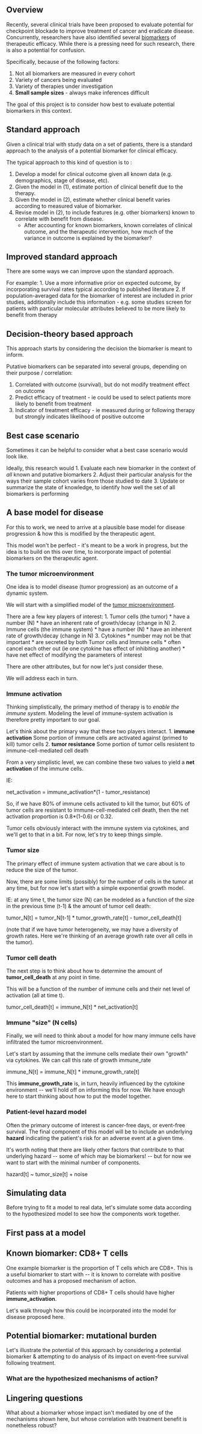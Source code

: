 Overview
--------

Recently, several clinical trials have been proposed to evaluate
potential for checkpoint blockade to improve treatment of cancer and
eradicate disease. Concurrently, researchers have also identified
several [biomarkers]() of therapeutic efficacy. While there is a
pressing need for such research, there is also a potential for
confusion.

Specifically, because of the following factors:

1.  Not all biomarkers are measured in every cohort
2.  Variety of cancers being evaluated
3.  Variety of therapies under investigation
4.  **Small sample sizes** - always make inferences difficult

The goal of this project is to consider how best to evaluate potential
biomarkers in this context.

Standard approach
-----------------

Given a clinical trial with study data on a set of patients, there is a
standard approach to the analysis of a potential biomarker for clinical
efficacy.

The typical approach to this kind of question is to :

1.  Develop a model for clinical outcome given all known data (e.g.
    demographics, stage of disease, etc).
2.  Given the model in (1), estimate portion of clinical benefit due to
    the therapy.
3.  Given the model in (2), estimate whether clinical benefit varies
    according to measured value of biomarker.
4.  Revise model in (2), to include features (e.g. other biomarkers)
    known to correlate with benefit from disease.
    -   After accounting for known biomarkers, known correlates of
        clinical outcome, and the therapeutic intervention, how much of
        the variance in outcome is explained by the biomarker?

Improved standard approach
--------------------------

There are some ways we can improve upon the standard approach.

For example: 1. Use a more informative prior on expected outcome, by
incorporating survival rates typical according to published literature
2. If population-averaged data for the biomarker of interest are
included in prior studies, additionally include this information - e.g.
some studies screen for patients with particular molecular attributes
believed to be more likely to benefit from therapy

Decision-theory based approach
------------------------------

This approach starts by considering the decision the biomarker is meant
to inform.

Putative biomarkers can be separated into several groups, depending on
their purpose / correlation:

1.  Correlated with outcome (survival), but do not modify treatment
    effect on outcome
2.  Predict efficacy of treatment - ie could be used to select patients
    more likely to benefit from treatment
3.  Indicator of treatment efficacy - ie measured during or following
    therapy but strongly indicates likelihood of positive outcome

Best case scenario
------------------

Sometimes it can be helpful to consider what a best case scenario would
look like.

Ideally, this research would 1. Evaluate each new biomarker in the
context of *all* known and putative biomarkers 2. Adjust their
particular analysis for the ways their sample cohort varies from those
studied to date 3. Update or summarize the state of knowledge, to
identify how well the set of all biomarkers is performing

A base model for disease
------------------------

For this to work, we need to arrive at a plausible base model for
disease progression & how this is modified by the therapeutic agent.

This model won't be perfect - it's meant to be a work in progress, but
the idea is to build on this over time, to incorporate impact of
potential biomarkers on the therapeutic agent.

### The tumor microenvironment

One idea is to model disease (tumor progression) as an outcome of a
dynamic system.

We will start with a simplified model of the [tumor microenvironment]().

There are a few key players of interest: 1. Tumor cells (the tumor) \*
have a number (N) \* have an inherent rate of growth/decay (change in N)
2. Immune cells (the immune system) \* have a number (N) \* have an
inherent rate of growth/decay (change in N) 3. Cytokines \* number may
not be that important \* are secreted by both Tumor cells and Immune
cells \* often cancel each other out (ie one cytokine has effect of
inhibiting another) \* have net effect of modifying the parameters of
interest

There are other attributes, but for now let's just consider these.

We will address each in turn.

### Immune activation

Thinking simplistically, the primary method of therapy is to *enable the
immune system*. Modeling the level of immune-system activation is
therefore pretty important to our goal.

Let's think about the primary way that these two players interact. 1.
**immune activation** Some portion of immune cells are activated against
(primed to kill) tumor cells 2. **tumor resistance** Some portion of
tumor cells resistent to immune-cell-mediated cell death

From a very simplistic level, we can combine these two values to yield a
**net activation** of the immune cells.

IE:

net\_activation = immune\_activation\*(1 - tumor\_resistance)

So, if we have 80% of immune cells activated to kill the tumor, but 60%
of tumor cells are resistant to immune-cell-mediated cell death, then
the net activation proportion is 0.8\*(1-0.6) or 0.32.

Tumor cells obviously interact with the immune system via cytokines, and
we'll get to that in a bit. For now, let's try to keep things simple.

### Tumor size

The primary effect of immune system activation that we care about is to
reduce the size of the tumor.

Now, there are some limits (possibly) for the number of cells in the
tumor at any time, but for now let's start with a simple exponential
growth model.

IE: at any time t, the tumor size (N) can be modeled as a function of
the size in the previous time (t-1) & the amount of tumor cell death:

tumor\_N\[t\] = tumor\_N\[t-1\] \* tumor\_growth\_rate\[t\] -
tumor\_cell\_death\[t\]

(note that if we have tumor heterogeneity, we may have a diversity of
growth rates. Here we're thinking of an average growth rate over all
cells in the tumor).

### Tumor cell death

The next step is to think about how to determine the amount of
**tumor\_cell\_death** at any point in time.

This will be a function of the number of immune cells and their net
level of activation (all at time t).

tumor\_cell\_death\[t\] = immune\_N\[t\] \* net\_activation\[t\]

### Immune "size" (N cells)

Finally, we will need to think about a model for how many immune cells
have infiltrated the tumor microenvironment.

Let's start by assuming that the immune cells mediate their own "growth"
via cytokines. We can call this rate of growth immune\_rate

immune\_N\[t\] = immune\_N\[t\] \* immune\_growth\_rate\[t\]

This **immune\_growth\_rate** is, in turn, heavily influenced by the
cytokine environment -- we'll hold off on informing this for now. We
have enough here to start thinking about how to put the model together.

### Patient-level hazard model

Often the primary outcome of interest is cancer-free days, or event-free
survival. The final component of this model will be to include an
underlying **hazard** indicating the patient's risk for an adverse event
at a given time.

It's worth noting that there are likely other factors that contribute to
that underlying hazard -- some of which may be biomarkers! -- but for
now we want to start with the minimal number of components.

hazard\[t\] ~ tumor\_size\[t\] + noise

Simulating data
---------------

Before trying to fit a model to real data, let's simulate some data
according to the hypothesized model to see how the components work
together.

First pass at a model
---------------------

Known biomarker: CD8+ T cells
-----------------------------

One example biomarker is the proportion of T cells which are CD8+. This
is a useful biomarker to start with -- it is known to correlate with
positive outcomes and has a proposed mechanism of action.

Patients with higher proportions of CD8+ T cells should have higher
**immune\_activation**.

Let's walk through how this could be incorporated into the model for
disease proposed here.

Potential biomarker: mutational burden
--------------------------------------

Let's illustrate the potential of this approach by considering a
potential biomarker & attempting to do analysis of its impact on
event-free survival following treatment.

### What are the hypothesized mechanisms of action?

Lingering questions
-------------------

What about a biomarker whose impact isn't mediated by one of the
mechanisms shown here, but whose correlation with treatment benefit is
nonetheless robust?
